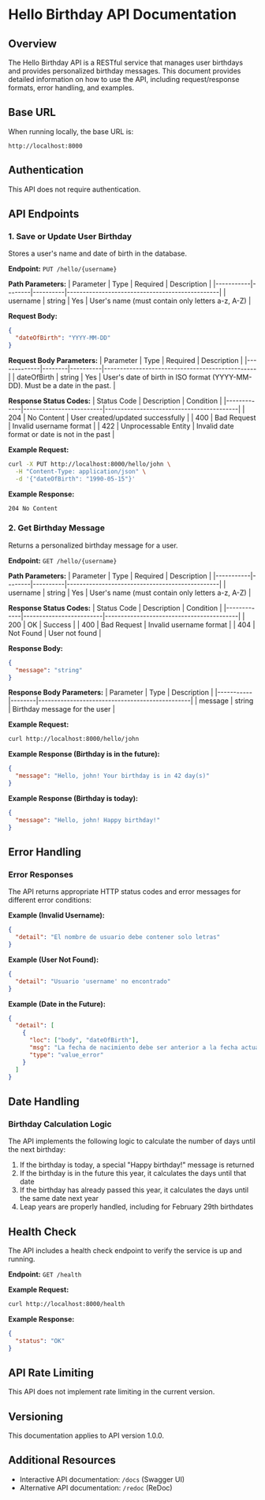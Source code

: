 # Hello Birthday API Documentation

## Overview

The Hello Birthday API is a RESTful service that manages user birthdays and provides personalized birthday messages. This document provides detailed information on how to use the API, including request/response formats, error handling, and examples.

## Base URL

When running locally, the base URL is:
```
http://localhost:8000
```

## Authentication

This API does not require authentication.

## API Endpoints

### 1. Save or Update User Birthday

Stores a user's name and date of birth in the database.

**Endpoint:** `PUT /hello/{username}`

**Path Parameters:**
| Parameter | Type   | Required | Description                                    |
|-----------|--------|----------|------------------------------------------------|
| username  | string | Yes      | User's name (must contain only letters a-z, A-Z) |

**Request Body:**
```json
{
  "dateOfBirth": "YYYY-MM-DD"
}
```

**Request Body Parameters:**
| Parameter   | Type   | Required | Description                                    |
|-------------|--------|----------|------------------------------------------------|
| dateOfBirth | string | Yes      | User's date of birth in ISO format (YYYY-MM-DD). Must be a date in the past. |

**Response Status Codes:**
| Status Code | Description             | Condition                                |
|-------------|-------------------------|------------------------------------------|
| 204         | No Content              | User created/updated successfully        |
| 400         | Bad Request             | Invalid username format                  |
| 422         | Unprocessable Entity    | Invalid date format or date is not in the past |

**Example Request:**
```bash
curl -X PUT http://localhost:8000/hello/john \
  -H "Content-Type: application/json" \
  -d '{"dateOfBirth": "1990-05-15"}'
```

**Example Response:**
```
204 No Content
```

### 2. Get Birthday Message

Returns a personalized birthday message for a user.

**Endpoint:** `GET /hello/{username}`

**Path Parameters:**
| Parameter | Type   | Required | Description                                    |
|-----------|--------|----------|------------------------------------------------|
| username  | string | Yes      | User's name (must contain only letters a-z, A-Z) |

**Response Status Codes:**
| Status Code | Description             | Condition                                |
|-------------|-------------------------|------------------------------------------|
| 200         | OK                      | Success                                  |
| 400         | Bad Request             | Invalid username format                  |
| 404         | Not Found               | User not found                           |

**Response Body:**
```json
{
  "message": "string"
}
```

**Response Body Parameters:**
| Parameter | Type   | Description                                    |
|-----------|--------|------------------------------------------------|
| message   | string | Birthday message for the user                  |

**Example Request:**
```bash
curl http://localhost:8000/hello/john
```

**Example Response (Birthday is in the future):**
```json
{
  "message": "Hello, john! Your birthday is in 42 day(s)"
}
```

**Example Response (Birthday is today):**
```json
{
  "message": "Hello, john! Happy birthday!"
}
```

## Error Handling

### Error Responses

The API returns appropriate HTTP status codes and error messages for different error conditions:

**Example (Invalid Username):**
```json
{
  "detail": "El nombre de usuario debe contener solo letras"
}
```

**Example (User Not Found):**
```json
{
  "detail": "Usuario 'username' no encontrado"
}
```

**Example (Date in the Future):**
```json
{
  "detail": [
    {
      "loc": ["body", "dateOfBirth"],
      "msg": "La fecha de nacimiento debe ser anterior a la fecha actual",
      "type": "value_error"
    }
  ]
}
```

## Date Handling

### Birthday Calculation Logic

The API implements the following logic to calculate the number of days until the next birthday:

1. If the birthday is today, a special "Happy birthday!" message is returned
2. If the birthday is in the future this year, it calculates the days until that date
3. If the birthday has already passed this year, it calculates the days until the same date next year
4. Leap years are properly handled, including for February 29th birthdates

## Health Check

The API includes a health check endpoint to verify the service is up and running.

**Endpoint:** `GET /health`

**Example Request:**
```bash
curl http://localhost:8000/health
```

**Example Response:**
```json
{
  "status": "OK"
}
```

## API Rate Limiting

This API does not implement rate limiting in the current version.

## Versioning

This documentation applies to API version 1.0.0.

## Additional Resources

- Interactive API documentation: `/docs` (Swagger UI)
- Alternative API documentation: `/redoc` (ReDoc)

